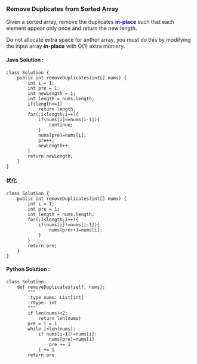 ### Remove Duplicates from Sorted Array

Given a sorted array, remove the duplicates **<font color='blue'>in-place</font>** such that each element appear only once and return the new length.

Do not allocate extra space for anthor array, you must do this by modifying the input array **<font colot='blue'>in-place</font>** with O(1) extra momery.

#### Java Solution :

	class Solution {
	    public int removeDuplicates(int[] nums) {
	        int i = 1;
	        int pre = 1;
	        int newLength = 1;
	        int length = nums.length;
	        if(length<=1)
	            return length;
	        for(;i<length;i++){
	            if(nums[i]==nums[i-1]){    
	                continue;
	            }
	            nums[pre]=nums[i];
	            pre++;
	            newLength++;
	        }
	        return newLength;
	    }
	}

#### 优化

	class Solution {
	    public int removeDuplicates(int[] nums) {
	        int i = 1;
	        int pre = 1;
	        int length = nums.length;
	        for(;i<length;i++){
	            if(nums[i]!=nums[i-1]){    
	                nums[pre++]=nums[i];
	            }
	        }
	        return pre;
	    }
	}

#### Python Solution :

	class Solution:
	    def removeDuplicates(self, nums):
	        """
	        :type nums: List[int]
	        :rtype: int
	        """
	        if len(nums)<2:
	            return len(nums)
	        pre = i = 1
	        while i<len(nums):
	            if nums[i-1]!=nums[i]:
	                nums[pre]=nums[i]
	                pre += 1
	            i += 1
	        return pre